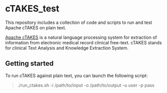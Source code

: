 # cTAKES_test
This repository includes a collection of code and scripts to run and test Apache cTAKES on plain text.

[Apache cTAKES](http://ctakes.apache.org/) is a natural language processing system for extraction of information from electronic medical record clinical free-text. cTAKES stands for clinical Text Analysis and Knowledge Extraction System.

## Getting started

To run cTAKES against plain text, you can launch the following script:

> ./run_ctakes.sh -i /path/to/input -o /path/to/output -u user -p pass
